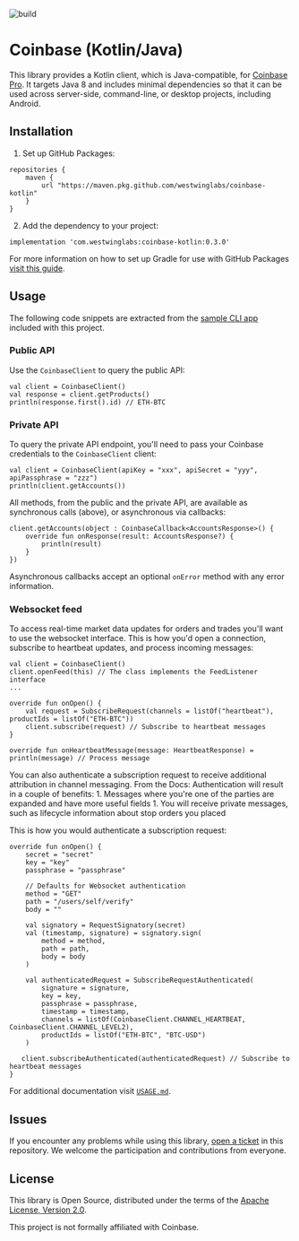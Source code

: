 ![build](https://github.com/westwinglabs/coinbase-kotlin/workflows/build/badge.svg)

# Coinbase (Kotlin/Java)

This library provides a Kotlin client, which is Java-compatible, for [Coinbase Pro](https://docs.pro.coinbase.com).
It targets Java 8 and includes minimal dependencies so that it can be used across server-side, command-line, or desktop projects, including Android.

## Installation

1. Set up GitHub Packages:

```
repositories {
    maven {
        url "https://maven.pkg.github.com/westwinglabs/coinbase-kotlin" 
    }
}
```

2. Add the dependency to your project:

```
implementation 'com.westwinglabs:coinbase-kotlin:0.3.0'
```

For more information on how to set up Gradle for use with GitHub Packages [visit this guide](https://docs.github.com/en/packages/guides/configuring-gradle-for-use-with-github-packages).

## Usage

The following code snippets are extracted from the [sample CLI app](cli) included with this project.

### Public API

Use the `CoinbaseClient` to query the public API:

```
val client = CoinbaseClient()
val response = client.getProducts()
println(response.first().id) // ETH-BTC
```

### Private API

To query the private API endpoint, you'll need to pass your Coinbase credentials to the `CoinbaseClient` client:

```
val client = CoinbaseClient(apiKey = "xxx", apiSecret = "yyy", apiPassphrase = "zzz")
println(client.getAccounts())
```

All methods, from the public and the private API, are available as synchronous calls (above), or asynchronous via callbacks:

```
client.getAccounts(object : CoinbaseCallback<AccountsResponse>() {
    override fun onResponse(result: AccountsResponse?) {
        println(result)
    }
})
```

Asynchronous callbacks accept an optional `onError` method with any error information.

### Websocket feed

To access real-time market data updates for orders and trades you'll want to use the websocket interface.
This is how you'd open a connection, subscribe to heartbeat updates, and process incoming messages:

```
val client = CoinbaseClient()
client.openFeed(this) // The class implements the FeedListener interface
...

override fun onOpen() {
    val request = SubscribeRequest(channels = listOf("heartbeat"), productIds = listOf("ETH-BTC"))
    client.subscribe(request) // Subscribe to heartbeat messages
}

override fun onHeartbeatMessage(message: HeartbeatResponse) = println(message) // Process message
```

You can also authenticate a subscription request to receive additional attribution in channel messaging.
From the Docs:
    Authentication will result in a couple of benefits:
    1. Messages where you're one of the parties are expanded and have more useful fields
    1. You will receive private messages, such as lifecycle information about stop orders you placed

This is how you would authenticate a subscription request:

    override fun onOpen() {
        secret = "secret"
        key = "key"
        passphrase = "passphrase"

        // Defaults for Websocket authentication
        method = "GET"
        path = "/users/self/verify"
        body = ""

        val signatory = RequestSignatory(secret)
        val (timestamp, signature) = signatory.sign(
            method = method,
            path = path,
            body = body
        )

        val authenticatedRequest = SubscribeRequestAuthenticated(
            signature = signature,
            key = key,
            passphrase = passphrase,
            timestamp = timestamp,
            channels = listOf(CoinbaseClient.CHANNEL_HEARTBEAT, CoinbaseClient.CHANNEL_LEVEL2),
            productIds = listOf("ETH-BTC", "BTC-USD")
        )
        
       client.subscribeAuthenticated(authenticatedRequest) // Subscribe to heartbeat messages
    }

For additional documentation visit [`USAGE.md`](USAGE.md).

## Issues

If you encounter any problems while using this library, [open a ticket](https://github.com/westwinglabs/coinbase-kotlin/issues) in this repository.
We welcome the participation and contributions from everyone.

## License

This library is Open Source, distributed under the terms of the [Apache License, Version 2.0](LICENSE).

This project is not formally affiliated with Coinbase.
